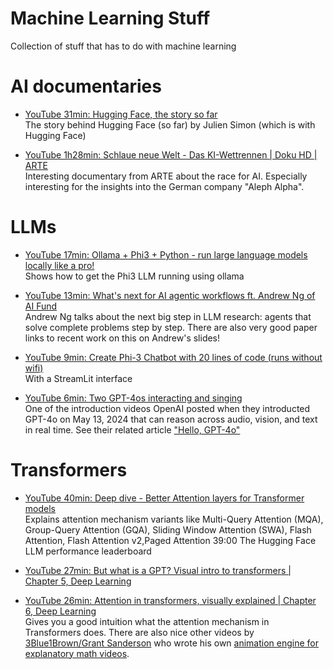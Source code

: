 # Machine Learning Stuff

Collection of stuff that has to do with machine learning

# AI documentaries

- [YouTube 31min: Hugging Face, the story so far](https://www.youtube.com/watch?v=ThzNQaqgUsM)<br>
  The story behind Hugging Face (so far) by Julien Simon (which is with Hugging Face)
  
- [YouTube 1h28min: Schlaue neue Welt - Das KI-Wettrennen | Doku HD | ARTE](https://www.youtube.com/watch?v=EJsa6wZ6ovY)<br>
  Interesting documentary from ARTE about the race for AI. Especially interesting for the insights into the German company "Aleph Alpha".

# LLMs

- [YouTube 17min: Ollama + Phi3 + Python - run large language models locally like a pro!](https://www.youtube.com/watch?v=xE0KAAuCb60)<br>
  Shows how to get the Phi3 LLM running using ollama

- [YouTube 13min: What's next for AI agentic workflows ft. Andrew Ng of AI Fund](https://www.youtube.com/watch?v=sal78ACtGTc)<br>
  Andrew Ng talks about the next big step in LLM research: agents that solve complete problems step by step. There are also very good paper links to recent work on this on Andrew's slides!
  
- [YouTube 9min: Create Phi-3 Chatbot with 20 lines of code (runs without wifi)](https://www.youtube.com/watch?v=gzzEVK8p3VM)<br>
  With a StreamLit interface
  
- [YouTube 6min: Two GPT-4os interacting and singing](https://youtu.be/MirzFk_DSiI?si=PEie8gjT4nwurwy5)<br>
  One of the introduction videos OpenAI posted when they introducted GPT-4o on May 13, 2024 that can reason across audio, vision, and text in real time. See their related article ["Hello, GPT-4o"](https://openai.com/index/hello-gpt-4o/)


# Transformers

- [YouTube 40min: Deep dive - Better Attention layers for Transformer models](https://www.youtube.com/watch?v=2TT384U4vQg)<br>
  Explains attention mechanism variants like Multi-Query Attention (MQA), Group-Query Attention (GQA), Sliding Window Attention (SWA), Flash Attention, Flash Attention v2,Paged Attention
39:00 The Hugging Face LLM performance leaderboard
- [YouTube 27min: But what is a GPT? Visual intro to transformers | Chapter 5, Deep Learning](https://youtu.be/wjZofJX0v4M?si=w2919EbAb6KFWxx8)<br>

- [YouTube 26min: Attention in transformers, visually explained | Chapter 6, Deep Learning](https://youtu.be/eMlx5fFNoYc?si=shGK_5l0TCvClWas)<br>
  Gives you a good intuition what the attention mechanism in Transformers does. There are also nice other videos by [3Blue1Brown/Grant Sanderson](https://www.youtube.com/@3blue1brown) who wrote his own [animation engine for explanatory math videos](https://www.3blue1brown.com/about).




